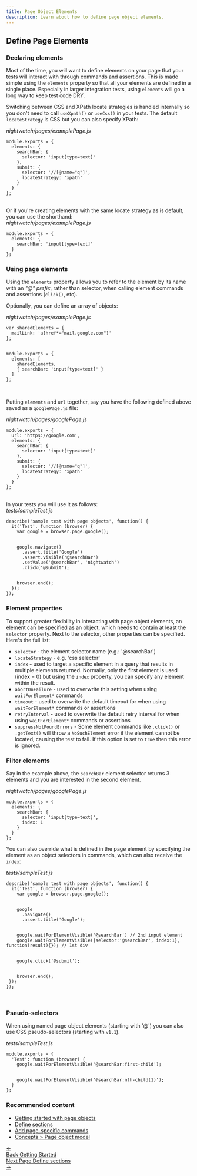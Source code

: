 ```yaml
---
title: Page Object Elements
description: Learn about how to define page object elements.
---
```


## Define Page Elements

### Declaring elements
Most of the time, you will want to define elements on your page that your tests will interact with through commands and assertions. This is made simple using the `elements` property so that all your elements are defined in a single place. Especially in larger integration tests, using `elements` will go a long way to keep test code DRY.

Switching between CSS and XPath locate strategies is handled internally so you don't need to call `useXpath()` or `useCss()` in your tests. The default `locateStrategy` is CSS but you can also specify XPath:

<div class="sample-test"><i>nightwatch/pages/examplePage.js</i>
<pre class="line-numbers" data-language="javascript"><code class="language-javascript">module.exports = {
  elements: {
    searchBar: {
      selector: 'input[type=text]'
    },
    submit: {
      selector: '//[@name="q"]',
      locateStrategy: 'xpath'
    }
  }
};
</code></pre></div>

<br>
Or if you're creating elements with the same locate strategy as is default, you can use the shorthand:

<div class="sample-test"><i>nightwatch/pages/examplePage.js</i>
<pre class="line-numbers" data-language="javascript"><code class="language-javascript">module.exports = {
  elements: {
    searchBar: 'input[type=text]'
  }
};
</code></pre>
</div>

### Using page elements

Using the `elements` property allows you to refer to the element by its name with an _"@" prefix_, rather than selector, when calling element commands and assertions (`click()`, etc).

Optionally, you can define an array of objects:

<div class="sample-test"><i>nightwatch/pages/examplePage.js</i>
<pre class="line-numbers" data-language="javascript"><code class="language-javascript">var sharedElements = {
  mailLink: 'a[href*="mail.google.com"]'
};
<br>
module.exports = {
  elements: [
    sharedElements,
    { searchBar: 'input[type=text]' }
  ]
};</code></pre></div>

<br>

Putting `elements` and `url` together, say you have the following defined above saved as a `googlePage.js` file:

<div class="sample-test"><i>nightwatch/pages/googlePage.js</i>
<pre class="line-numbers" data-language="javascript"><code class="language-javascript">module.exports = {
  url: 'https://google.com',
  elements: {
    searchBar: {
      selector: 'input[type=text]'
    },
    submit: {
      selector: '//[@name="q"]',
      locateStrategy: 'xpath'
    }
  }
};
</code></pre>
</div>

<br>
In your tests you will use it as follows:

<div class="sample-test"><i>tests/sampleTest.js</i>
<pre class="line-numbers" data-language="javascript"><code class="language-javascript">describe('sample test with page objects', function() {
  it('Test', function (browser) {
    var google = browser.page.google();
    <br>
    google.navigate()
      .assert.title('Google')
      .assert.visible('@searchBar')
      .setValue('@searchBar', 'nightwatch')
      .click('@submit');
    <br>
    browser.end();
  });
});
</code></pre></div>

### Element properties

To support greater flexibility in interacting with page object elements, an element can be specified as an object, which needs to contain at least the `selector` property.
Next to the selector, other properties can be specified. Here's the full list:

- `selector` - the element selector name (e.g.: '@searchBar')
- `locateStrategy` - e.g. 'css selector'
- `index` - used to target a specific element in a query that results in multiple elements returned. Normally, only the first element is used (index = 0) but using the `index` property, you can specify any element within the result.
- `abortOnFailure` - used to overwrite this setting when using `waitForElement*` commands
- `timeout` - used to overwrite the default timeout for when using `waitForElement*` commands or assertions
- `retryInterval` - used to overwrite the default retry interval for when using `waitForElement*` commands or assertions
- `suppressNotFoundErrors` - Some element commands like `.click()` or `.getText()` will throw a `NoSuchElement` error if the element cannot be located, causing the test to fail. If this option is set to `true` then this error is ignored.

### Filter elements
Say in the example above, the `searchBar` element selector returns 3 elements and you are interested in the second element.

<div class="sample-test"><i>nightwatch/pages/googlePage.js</i><pre class="line-numbers" data-language="javascript"><code class="language-javascript">module.exports = {
  elements: {
    searchBar: {
      selector: 'input[type=text]',
      index: 1
    }
  }
};
</code></pre>
</div>

You can also override what is defined in the page element by specifying the element as an object selectors in commands, which can also receive the `index`:

<div class="sample-test"><i>tests/sampleTest.js</i>
<pre class="line-numbers" data-language="javascript"><code class="language-javascript">describe('sample test with page objects', function() {
  it('Test', function (browser) {
    var google = browser.page.google();
    <br>
    google
      .navigate()
      .assert.title('Google');
    <br>
    google.waitForElementVisible('@searchBar') // 2nd input element
    google.waitForElementVisible({selector:'@searchBar', index:1}, function(result){}); // 1st div
    <br>
    google.click('@submit');
    <br>
    browser.end();
 });
});
</code></pre></div>

<br>

### Pseudo-selectors

When using named page object elements (starting with '@') you can also use CSS pseudo-selectors (starting with `v1.1`).

<div class="sample-test"><i>tests/sampleTest.js</i>
<pre class="line-numbers" data-language="javascript"><code class="language-javascript">module.exports = {
  'Test': function (browser) {
    google.waitForElementVisible('@searchBar:first-child');
    <br>
    google.waitForElementVisible('@searchBar:nth-child(1)');
  }
};
</code></pre></div>

### Recommended content
- [Getting started with page objects](https://nightwatchjs.org/guide/using-page-objects/getting-started.html)
- [Define sections](https://nightwatchjs.org/guide/using-page-objects/defining-sections.html)
- [Add page-specific commands](https://nightwatchjs.org/guide/using-page-objects/writing-page-specific-commands.html)
- [Concepts > Page object model](https://nightwatchjs.org/guide/concepts/page-object-model.html)

 <div class="doc-pagination pt-40">
  <div class="previous">
    <a href="https://nightwatchjs.org/guide/using-page-objects/getting-started.html">
      <span>←</span>
        <div class="d-flex flex-column">
          <span class="smallT">Back</span>
          <span class="bigT">Getting Started</span>
        </div>
    </a>
  </div>
  <div class="next">
    <a href="https://nightwatchjs.org/guide/using-page-objects/defining-sections.html">
        <div class="d-flex flex-column">
          <span class="smallT">Next Page</span>
          <span class="bigT">Define sections</span>
        </div>
        <span>→</span>
    </a>
  </div>
</div>
